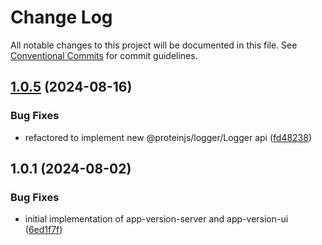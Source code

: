 # Change Log

All notable changes to this project will be documented in this file.
See [Conventional Commits](https://conventionalcommits.org) for commit guidelines.

## [1.0.5](https://github.com/proteinjs/notifications/compare/@proteinjs/app-version-server@1.0.4...@proteinjs/app-version-server@1.0.5) (2024-08-16)


### Bug Fixes

* refactored to implement new @proteinjs/logger/Logger api ([fd48238](https://github.com/proteinjs/notifications/commit/fd48238a2b2899f6509bda13a8407f6afac49663))





## 1.0.1 (2024-08-02)


### Bug Fixes

* initial implementation of app-version-server and app-version-ui ([6ed1f7f](https://github.com/proteinjs/notifications/commit/6ed1f7fbed212a034256ec643afc937f9b7ff549))

